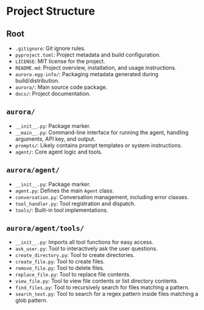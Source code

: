 # Project Structure

## Root
- `.gitignore`: Git ignore rules.
- `pyproject.toml`: Project metadata and build configuration.
- `LICENSE`: MIT license for the project.
- `README.md`: Project overview, installation, and usage instructions.
- `aurora.egg-info/`: Packaging metadata generated during build/distribution.
- `aurora/`: Main source code package.
- `docs/`: Project documentation.

## `aurora/`
- `__init__.py`: Package marker.
- `__main__.py`: Command-line interface for running the agent, handling arguments, API key, and output.
- `prompts/`: Likely contains prompt templates or system instructions.
- `agent/`: Core agent logic and tools.

## `aurora/agent/`
- `__init__.py`: Package marker.
- `agent.py`: Defines the main `Agent` class.
- `conversation.py`: Conversation management, including error classes.
- `tool_handler.py`: Tool registration and dispatch.
- `tools/`: Built-in tool implementations.

## `aurora/agent/tools/`
- `__init__.py`: Imports all tool functions for easy access.
- `ask_user.py`: Tool to interactively ask the user questions.
- `create_directory.py`: Tool to create directories.
- `create_file.py`: Tool to create files.
- `remove_file.py`: Tool to delete files.
- `replace_file.py`: Tool to replace file contents.
- `view_file.py`: Tool to view file contents or list directory contents.
- `find_files.py`: Tool to recursively search for files matching a pattern.
- `search_text.py`: Tool to search for a regex pattern inside files matching a glob pattern.
